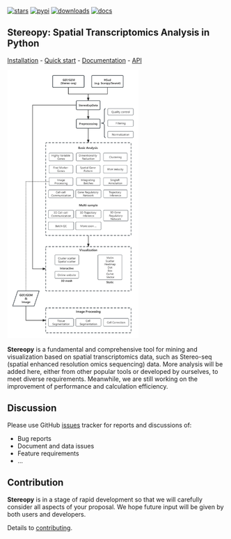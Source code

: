 [![stars](https://img.shields.io/github/stars/STOmics/stereopy?logo=GitHub&color=yellow)](https://img.shields.io/github/stars/STOmics/stereopy) 
[![pypi](https://img.shields.io/pypi/v/stereopy)](https://pypi.org/project/stereopy/)
[![downloads](https://static.pepy.tech/personalized-badge/stereopy?period=total&units=international_system&left_color=grey&right_color=blue&left_text=downloads)](https://pepy.tech/project/stereopy)
[![docs](https://img.shields.io/static/v1?label=docs&message=stereopy&color=green)](https://stereopy.readthedocs.io/en/latest/index.html)

## **Stereopy**: Spatial Transcriptomics Analysis in Python

[Installation](https://stereopy.readthedocs.io/en/latest/content/00_Installation.html) - 
[Quick start](https://stereopy.readthedocs.io/en/latest/Tutorials/SquareBin_Clustering.html) - 
[Documentation](https://stereopy.readthedocs.io/en/latest/index.html) - 
[API](https://stereopy.readthedocs.io/en/latest/content/03_API.html)

<img src="https://github.com/STOmics/stereopy/blob/main/docs/source/_static/Stereopy_workflow_v0.11.0.png" width="60%" height="80%">

[comment]: <> (![Stereopy]&#40;./docs/source/_static/stereopy.PNG&#41;)

**Stereopy** is a fundamental and comprehensive tool for mining and visualization based on spatial transcriptomics data, such as Stereo-seq (spatial enhanced resolution omics sequencing) data. More analysis will be added here, either from other popular tools or developed by ourselves, to meet diverse requirements. Meanwhile, we are still working on the improvement of performance and calculation efficiency.

## Discussion 
Please use GitHub [issues](https://github.com/STOmics/stereopy/issues) tracker for reports and discussions of:
 - Bug reports
 - Document and data issues
 - Feature requirements
 - ...

## Contribution 
**Stereopy** is in a stage of rapid development so that we will carefully consider all aspects of your proposal. We hope future input will be given by both users and developers.

Details to [contributing](https://stereopy.readthedocs.io/en/latest/content/05_Contributing.html).
